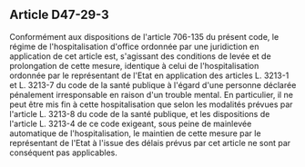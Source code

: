 Article D47-29-3
----
Conformément aux dispositions de l'article 706-135 du présent code, le régime de
l'hospitalisation d'office ordonnée par une juridiction en application de cet
article est, s'agissant des conditions de levée et de prolongation de cette
mesure, identique à celui de l'hospitalisation ordonnée par le représentant de
l'Etat en application des articles L. 3213-1 et L. 3213-7 du code de la santé
publique à l'égard d'une personne déclarée pénalement irresponsable en raison
d'un trouble mental. En particulier, il ne peut être mis fin à cette
hospitalisation que selon les modalités prévues par l'article L. 3213-8 du code
de la santé publique, et les dispositions de l'article L. 3213-4 de ce code
exigeant, sous peine de mainlevée automatique de l'hospitalisation, le maintien
de cette mesure par le représentant de l'Etat à l'issue des délais prévus par
cet article ne sont par conséquent pas applicables.
